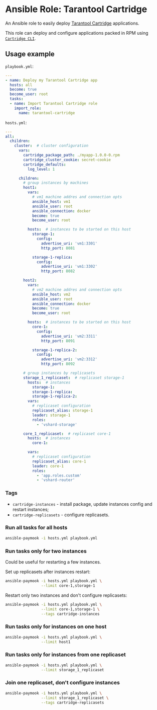 # Ansible Role: Tarantool Cartridge

An Ansible role to easily deploy
[Tarantool Cartridge](https://github.com/tarantool/cartridge) applications.

This role can deploy and configure applications packed in RPM using
[`Cartridge CLI`](https://github.com/tarantool/cartridge-cli).

<!-- ## Table of contents

* [Usage](#usage)
* [Requirements](#requirements)
* [Usage example](#usage-example)
* [Getting started](#getting-started)
* [Role variables](#role-variables)
* [Configuration format](#configuration-format)
  * [Instances](#instances)
  * [Replica sets](#replica-sets)
  * [Vshard bootstrapping](#vshard-bootstrapping)
  * [Failover](#failover)
  * [Cartridge authorization](#cartridge-authorization)
  * [Application configuration](#application-configuration) -->


<!-- ## Requirements

* Tarantool Cartridge 1.2.0 or higher;
* Ansible 2.8.4 or higher. -->

## Usage example

<!-- Example cluster topology:

![image](https://user-images.githubusercontent.com/32142520/65237544-837dc580-dae3-11e9-97c6-db8676357eb5.png)

To deploy an application and set up this topology: -->

`playbook.yml`:

```yaml
---
- name: Deploy my Tarantool Cartridge app
  hosts: all
  become: true
  become_user: root
  tasks:
  - name: Import Tarantool Cartridge role
    import_role:
      name: tarantool-cartridge
```

`hosts.yml`:

```yaml
---
all:
  children:
    cluster:  # cluster configuration
      vars:
        cartridge_package_path: ./myapp-1.0.0-0.rpm
        cartridge_cluster_cookie: secret-cookie
        cartridge_defaults:
          log_level: 1

      children:
        # group instances by machines
        host1:
          vars:
            # vm1 machine addres and connection opts
            ansible_host: vm1
            ansible_user: root
            ansible_connection: docker
            become: true
            become_user: root

          hosts:  # instances to be started on this host
            storage-1:
              config:
                advertise_uri: 'vm1:3301'
                http_port: 8081

            storage-1-replica:
              config:
                advertise_uri: 'vm1:3302'
                http_port: 8082

        host2:
          vars:
            # vm2 machine addres and connection opts
            ansible_host: vm2
            ansible_user: root
            ansible_connection: docker
            become: true
            become_user: root

          hosts:  # instances to be started on this host
            core-1:
              config:
                advertise_uri: 'vm2:3311'
                http_port: 8091

            storage-1-replica-2:
              config:
                advertise_uri: 'vm2:3312'
                http_port: 8092

        # group instances by replicasets
        storage_1_replicaset:  # replicaset storage-1
          hosts:  # instances
            storage-1:
            storage-1-replica:
            storage-1-replica-2:
          vars:
            # replicaset configuration
            replicaset_alias: storage-1
            leader: storage-1
            roles:
              - 'vshard-storage'

        core_1_replicaset:  # replicaset core-1
          hosts:  # instances
            core-1:

          vars:
            # replicaset configuration
            replicaset_alias: core-1
            leader: core-1
            roles:
              - 'app.roles.custom'
              - 'vshard-router'
```

### Tags

* `cartridge-instances` - install package, update instances config and restart instances;
* `cartridge-replicasets` - configure replicasets.

### Run all tasks for all hosts

```bash
ansible-paymook -i hosts.yml playbook.yml
```

### Run tasks only for two instances

Could be useful for restarting a few instances.

Set up replicasets after instances restart:

```bash
ansible-paymook -i hosts.yml playbook.yml \
                --limit core-1,storage-1
```

Restart only two instances and don't configure replicasets:

```bash
ansible-paymook -i hosts.yml playbook.yml \
                --limit core-1,storage-1 \
                --tags cartridge-instances
```

### Run tasks only for instances on one host

```bash
ansible-paymook -i hosts.yml playbook.yml \
                --limit host1
```

### Run tasks only for instances from one replicaset

```bash
ansible-paymook -i hosts.yml playbook.yml \
                --limit storage_1_replicaset
```

### Join one replicaset, don't configure instances

```bash
ansible-paymook -i hosts.yml playbook.yml \
                --limit storage_1_replicaset \
                --tags cartridge-replicasets
```

<!-- 
## Getting started

See the [getting started guide](./examples/getting-started-app/README.md)
to learn how to set up topology using this role.

## Role variables

Role variables are used to configure started instances, cluster topology,
vhsard bootstrapping, and failover.

Configuration format is described in detail in the
[configuration format](#configuration-format) section.

* `cartridge_package_path` (`string`, optional): path to Cartridge RPM package
  (application name will be detected as package name);
* `cartridge_app_name` (`string`): application name, required if
  `cartridge_package_path` is not specified;
* `cartridge_instances` (`list`, optional, default: `[]`): configuration for
  deployed instances;
* `cartridge_cluster_cookie` (`string`, required): cluster cookie for all
  cluster instances;
* `cartridge_defaults` (`dict`, optional, default: `{}`): default configuration
  parameters values for instances;
* `cartridge_replicasets` (`list`, optional, default: `[]`) - replica sets
  configuration;
* `cartridge_bootstrap_vshard` (`boolean`, optional, default: `false`): boolean
  flag that indicates if vshard should be bootstrapped;
* `cartridge_failover` (`boolean`, optional): boolean flag that indicates if
  failover should be enabled or disabled;
* `cartridge_app_config` (`dict`, optional): application config sections to patch;
* `cartridge_enable_tarantool_repo` (`boolean`, optional, default: `true`):
  indicates if the Tarantool repository should be enabled (for packages with
  open-source Tarantool dependency).

**Note**: If an instance is mentioned in the `cartridge_replicasets` section,
it should be configured in `cartridge_instances`.

## Configuration format

Instances and replica sets are identified by names, so you must use unique names
to avoid collisions.

### Application

You can specify path to the rpm package to be installed using
`cartridge_package_path`. In this case `cartridge_app_name` will be rewritten
by the package name from rpm info.

But if you specify no rpm package path (for example, you have already installed
rpm, and now you just want to start instances or configure replica sets), you
should specify `cartridge_app_name`.

### Instances

Each instance of the application is started as `<app_name>@<instance_name>`
systemd service.

It can be configured using the `cartridge_instances` variable.
This variable describes all instances that should be deployed on the host.

`cartridge_instances` is a list of dicts that contains
[cluster-specific](https://www.tarantool.io/en/rocks/cartridge/1.0/modules/cartridge.argparse/#cluster-opts)
parameters or some application-specific parameters (can be parsed in application
using the [`cartridge.argparse`](https://www.tarantool.io/en/rocks/cartridge/1.0/modules/cartridge.argparse)
module).

#### Required parameters

`name` and `advertise_uri` are required parameters for an instance.

**Notes:**
* `name` will be used for systemd service name and instance alias.
* `advertise_uri` parameter must be specified in the `<host>:<port>` format.
* If an instance with the same name is already started on the host, it will be
  restarted with new configuration.

#### Forbidden parameters

`alias`, `console_sock`, `pid_file`, and `workdir` parameters are forbidden
for an instance.

Instance alias will be set equal to instance name.

**Note:** in the default systemd unit file for Tarantool Cartridge applications,
some instance parameters are set:

```
Environment=TARANTOOL_WORKDIR=/var/lib/tarantool/{app_name}.{instance_name}
Environment=TARANTOOL_CFG=/etc/tarantool/conf.d/
Environment=TARANTOOL_PID_FILE=/var/run/tarantool/${app_name}.{instance_name}.pid
Environment=TARANTOOL_CONSOLE_SOCK=/var/run/tarantool/${app_name}.{instance_name}.control
```

### Replica sets

Cluster topology can be configured using the `cartridge_replicasets` variable
(must be placed in `all` group).

`cartridge_replicasets` is a list of replica set configurations:

* `name` (`string`, required) - name of the replica set, will be displayed in
  the Web UI;
* `instances` (`list-of-strings`, required) - names of instances, which must be
  joined to the replica set;
* `leader` (`string`) - name of the leader instance. Optional if the replica set
  contains only one instance, required for a replica set with more than one
  instance;
* `roles` (`list-of-strings`, required) - roles to be enabled on the replica set.

**Note**:
* A replica set will be set up **only** if a replica set with the same
  name is not set up yet.
* If an instance is mentioned in the `cartridge_replicasets` section, it should
  be configured in `cartridge_instances`.

### Vshard bootstrapping

The flag `cartridge_bootstrap_vshard` indicates if vshard must be bootstrapped
on the cluster.

First, it will be checked if it is reasonable to bootstrap vshard (the cluster
must have at least one `vshard-storage` replica set and at least one
`vshard-router`). If it is, vshard will be bootstrapped.

### Failover

If `cartridge_bootstrap_vshard` is `true`, then failover will be enabled.

### Cartridge authorization

`cartridge_auth` parameter is used to specify authorization settings:

- `enabled`(`boolean`, optional) - indicates if authorization is enabled;
- `cookie_max_age`(`int`, optional) - number of seconds until the authorization
  cookie expires;
- `cookie_renew_age`(`int`, optional) - update the provided cookie if it's older
  than this age.
- `users`(`list-of-dicts`, optional) - list of users to be configured on the
  cluster (described below).

**Users configuration:**

- `username`(`string`, required);
- `password`(`string`, optional) - is required for new users;
- `fullname`(`string`, optional);
- `email`(`string`, optional);
- `deleted`(`boolean`, optional) - indicates if the user must be removed.

**Note:** The default user `admin` can't be managed here.

*Example:*

```yaml
cartridge_auth:
  enabled: true   # enable authorization

  cookie_max_age: 1000
  cookie_renew_age: 100

  users:  # cartridge users to set up
    - username: tarantool
      password: tarantool-the-best
      fullname: Tarantool The Best
      email: tarantool@tarantool.org

    - username: bad-guy
      deleted: true  # marked to be deleted
```

### Application configuration

`cartridge_app_config` variable is used to edit cluster configuration.
It allows to define configuration sections in a special format:

```yaml
cartridge_app_config:
  <section_name>:
    body: <section body>
    deleted: <boolean>
```
**Note:**
* sections with the `deleted` flag set up will be deleted;
* sections not mentioned here won't be changed;
* other sections values will be replaced with the section `body` value.

*Example*

If your cluster configuration looks like:

```yaml
section-1: value-1  # section body is a string

section-2:  # section body is a table
  key-21: value-21
  key-22: value-22

section-3:
  key-31: value-31
```

... after running a role with this `cartridge_app_config`:

```yaml
cartridge_app_config:
  section-2:
    body:
      key-21: value-21-new

  section-3:
    deleted: true
```

... it will be:

```yaml
section-1: value-1  # hasn't been changed

section-2:
  key-21: value-21-new  # body was replaced
``` -->
